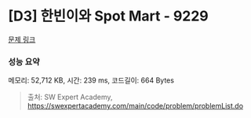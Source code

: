 # [D3] 한빈이와 Spot Mart - 9229 

[문제 링크](https://swexpertacademy.com/main/code/problem/problemDetail.do?contestProbId=AW8Wj7cqbY0DFAXN) 

### 성능 요약

메모리: 52,712 KB, 시간: 239 ms, 코드길이: 664 Bytes



> 출처: SW Expert Academy, https://swexpertacademy.com/main/code/problem/problemList.do